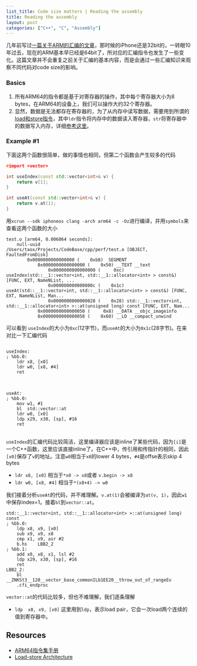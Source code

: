 ```yaml
---
list_title: Code size matters | Reading the assembly
title: Reading the assembly
layout: post
categories: ["C++", "C", "Assembly"]
---
```


几年前写过[一篇关于ARM的汇编的文章](https://xta0.me/2013/06/15/ARM-Assembly.html)，那时候的iPhone还是32bit的，一转眼10年过去，现在的ARM基本早已经是64bit了，所对应的汇编指令也发生了一些变化。这篇文章并不会重复之前关于汇编的基本内容，而是会通过一些汇编知识来观察不同代码对code size的影响。

### Basics

1. 所有ARM64的指令都是基于对寄存器的操作，其中每个寄存器大小为8 bytes，在ARM64的设备上，我们可以操作大约32个寄存器。
2. 显然，数据是无法都存在寄存器的，为了从内存中读写数据，需要用到所谓的[load和store指令](https://en.wikipedia.org/wiki/Load%E2%80%93store_architecture)，其中`ldr`指令将内存中的数据读入寄存器，`str`将寄存器中的数据写入内存，详细[参考这里](https://developer.arm.com/documentation/dui0552/a/the-cortex-m3-instruction-set/memory-access-instructions/ldr-and-str--register-offset#:~:text=LDR%20instructions%20load%20a%20register,to%203%20bits%20using%20LSL%20.)。

### Example #1

下面这两个函数很简单，做的事情也相同，但第二个函数会产生较多的代码

```cpp
#import <vector>

int useIndex(const std::vector<int>& v) {
    return v[1];
}

int useAt(const std::vector<int>& v) {
    return v.at(1);
}
```
用`xcrun --sdk iphoneos clang -arch arm64 -c -Oz`进行编译，并用`symbols`来查看这两个函数的大小

```shell
test.o [arm64, 0.006064 seconds]:
    null-uuid                            /Users/taox/Projects/CodeBase/cpp/perf/test.o [OBJECT, FaultedFromDisk]  
        0x0000000000000000 (    0xb8)  SEGMENT
            0x0000000000000000 (    0x50) __TEXT __text
                0x0000000000000000 (     0xc) useIndex(std::__1::vector<int, std::__1::allocator<int> > const&) [FUNC, EXT, NameNList, ...
                0x000000000000000c (    0x1c) useAt(std::__1::vector<int, std::__1::allocator<int> > const&) [FUNC, EXT, NameNList, Man...
                0x0000000000000028 (    0x28) std::__1::vector<int, std::__1::allocator<int> >::at(unsigned long) const [FUNC, EXT, Nam...
            0x0000000000000050 (     0x8) __DATA __objc_imageinfo
            0x0000000000000058 (    0x60) __LD __compact_unwind
```
可以看到 `useIndex`的大小为`0xc`(12字节)，而`useAt`的大小为`0x1c`(28字节)。在来对比一下汇编代码


<div class="md-flex-h md-margin-bottom-24">
<div>
<pre class="highlight language-python md-no-padding-v md-height-full">
<code class="language-cpp">
useIndex:
; %bb.0:
	ldr	x8, [x0]
	ldr	w0, [x8, #4]
	ret
</code>
</pre>
</div>
<div class="md-margin-left-12">
<pre class="highlight md-no-padding-v md-height-full">
<code class="language-python">
useAt:
; %bb.0:
	mov	w1, #1
	bl	std::vector<int>::at
	ldr	w0, [x0]
	ldp	x29, x30, [sp], #16
	ret
</code>
</pre>
</div>
</div>

`useIndex`的汇编代码比较简洁，这里编译器应该是inline了某些代码，因为`[i]`是一个C++函数，这里应该直接inline了。在C++中，传引用和传指针的相同，因此`[x0]`保存了`v`的地址。注意`w0`相当于`x0`的lower 4 bytes，`#4`是offse表示skip 4 bytes

- `ldr x8, [x0]` 相当于`*x0 -> x8`或者 `v.begin -> x8`
- `ldr w0, [x8, #4]` 相当于`*(x8+4) -> w0`

我们接着分析`useAt`的代码，并不难理解。`v.at(1)`会被编译为`at(v, 1)`，因此`w1`中保存index=1。接着`bl`到`vector::at`。

```shell
std::__1::vector<int, std::__1::allocator<int> >::at(unsigned long) const
; %bb.0:
	ldp	x8, x9, [x0]
	sub	x9, x9, x8
	cmp	x1, x9, asr #2
	b.hs	LBB2_2
; %bb.1:
	add	x0, x8, x1, lsl #2
	ldp	x29, x30, [sp], #16
	ret
LBB2_2:
	bl	__ZNKSt3__120__vector_base_commonILb1EE20__throw_out_of_rangeEv
	.cfi_endproc
```
`vector::at`的代码比较多，但也不难理解，我们逐条理解

- `ldp	x8, x9, [x0]` 这里用到`ldp`，表示load pair，它会一次load两个连续的值到寄存器中。






## Resources

- [ARM64指令集手册](https://developer.arm.com/documentation/100076/0100/a64-instruction-set-reference/a64-data-transfer-instructions)
- [Load-store Architecture](https://en.wikipedia.org/wiki/Load%E2%80%93store_architecture)


